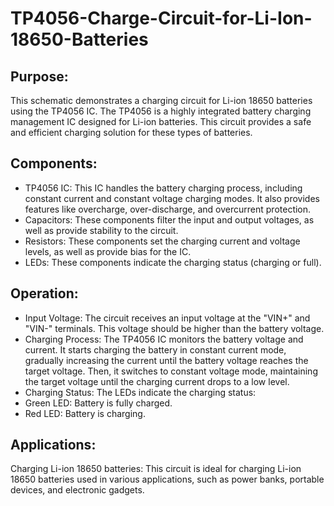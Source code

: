 # TP4056-Charge-Circuit-for-Li-Ion-18650-Batteries


## Purpose:

This schematic demonstrates a charging circuit for Li-ion 18650 batteries using the TP4056 IC. The TP4056 is a highly integrated battery charging management IC designed for Li-ion batteries. This circuit provides a safe and efficient charging solution for these types of batteries.

## Components:

- TP4056 IC: This IC handles the battery charging process, including constant current and constant voltage charging modes. It also provides features like overcharge, over-discharge, and overcurrent protection.
- Capacitors: These components filter the input and output voltages, as well as provide stability to the circuit.
- Resistors: These components set the charging current and voltage levels, as well as provide bias for the IC.
- LEDs: These components indicate the charging status (charging or full).

## Operation:

- Input Voltage: The circuit receives an input voltage at the "VIN+" and "VIN-" terminals. This voltage should be higher than the battery voltage.
- Charging Process: The TP4056 IC monitors the battery voltage and current. It starts charging the battery in constant current mode, gradually increasing the current until the battery voltage reaches the target voltage. Then, it switches to constant voltage mode, maintaining the target voltage until the charging current drops to a low level.
- Charging Status: The LEDs indicate the charging status:
- Green LED: Battery is fully charged.
- Red LED: Battery is charging.

## Applications:

Charging Li-ion 18650 batteries: This circuit is ideal for charging Li-ion 18650 batteries used in various applications, such as power banks, portable devices, and electronic gadgets.
